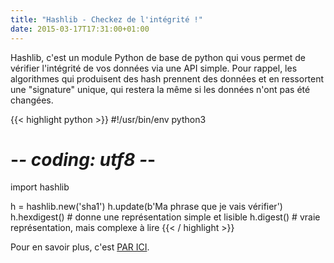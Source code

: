 ```yaml
---
title: "Hashlib - Checkez de l'intégrité !"
date: 2015-03-17T17:31:00+01:00
---
```


Hashlib, c'est un module Python de base de python qui vous permet de vérifier
l'intégrité de vos données via une API simple. Pour rappel, les algorithmes qui
produisent des hash prennent des données et en ressortent une "signature"
unique, qui restera la même si les données n'ont pas été changées.

{{< highlight python >}}
#!/usr/bin/env python3
# -*- coding: utf8 -*- #

import hashlib

h = hashlib.new('sha1')
h.update(b'Ma phrase que je vais vérifier')
h.hexdigest() # donne une représentation simple et lisible
h.digest() # vraie représentation, mais complexe à lire
{{< / highlight >}}


Pour en savoir plus, c'est [PAR ICI](https://docs.python.org/3/library/hashlib.html).
